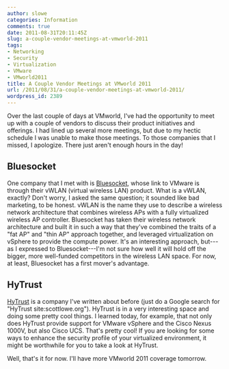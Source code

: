 ```yaml
---
author: slowe
categories: Information
comments: true
date: 2011-08-31T20:11:45Z
slug: a-couple-vendor-meetings-at-vmworld-2011
tags:
- Networking
- Security
- Virtualization
- VMware
- VMworld2011
title: A Couple Vendor Meetings at VMworld 2011
url: /2011/08/31/a-couple-vendor-meetings-at-vmworld-2011/
wordpress_id: 2389
---
```


Over the last couple of days at VMworld, I've had the opportunity to meet up with a couple of vendors to discuss their product initiatives and offerings. I had lined up several more meetings, but due to my hectic schedule I was unable to make those meetings. To those companies that I missed, I apologize. There just aren't enough hours in the day!

## Bluesocket

One company that I met with is [Bluesocket](http://www.bluesocket.com/), whose link to VMware is through their vWLAN (virtual wireless LAN) product. What is a vWLAN, exactly? Don't worry, I asked the same question; it sounded like bad marketing, to be honest. vWLAN is the name they use to describe a wireless network architecture that combines wireless APs with a fully virtualized wireless AP controller. Bluesocket has taken their wireless network architecture and built it in such a way that they've combined the traits of a "fat AP" and "thin AP" approach together, and leveraged virtualization on vSphere to provide the compute power. It's an interesting approach, but---as I expressed to Bluesocket---I'm not sure how well it will hold off the bigger, more well-funded competitors in the wireless LAN space. For now, at least, Bluesocket has a first mover's advantage.

## HyTrust

[HyTrust](http://www.hytrust.com/) is a company I've written about before (just do a Google search for "HyTrust site:scottlowe.org"). HyTrust is in a very interesting space and doing some pretty cool things. I learned today, for example, that not only does HyTrust provide support for VMware vSphere and the Cisco Nexus 1000V, but also Cisco UCS. That's pretty cool! If you are looking for some ways to enhance the security profile of your virtualized environment, it might be worthwhile for you to take a look at HyTrust.

Well, that's it for now. I'll have more VMworld 2011 coverage tomorrow.
